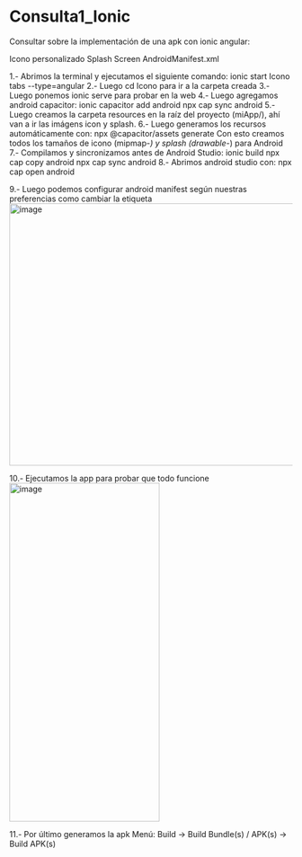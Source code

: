 # Consulta1_Ionic

Consultar sobre la implementación de una apk con ionic angular:

Icono personalizado
Splash Screen
AndroidManifest.xml

1.- Abrimos la terminal y ejecutamos el siguiente comando: ionic start Icono tabs --type=angular
2.- Luego cd Icono para ir a la carpeta creada
3.-Luego ponemos ionic serve para probar en la web
4.- Luego agregamos android capacitor: 
ionic capacitor add android
npx cap sync android
5.- Luego creamos  la carpeta resources en la raíz del proyecto (miApp/), ahí van a ir las imágens icon y splash.
6.- Luego generamos los recursos automáticamente con: npx @capacitor/assets generate
Con esto creamos todos los tamaños de icono (mipmap-*) y splash (drawable-*) para Android
7.- Compilamos y sincronizamos antes de Android Studio:
ionic build
npx cap copy android
npx cap sync android
8.- Abrimos android studio con:
npx cap open android

9.- Luego podemos configurar android manifest según nuestras preferencias como cambiar la etiqueta
<img width="724" height="467" alt="image" src="https://github.com/user-attachments/assets/fd07934a-d4bd-4581-ab5c-cf69c85e94ee" />

10.- Ejecutamos la app para probar que todo funcione
<img width="267" height="603" alt="image" src="https://github.com/user-attachments/assets/37b3bb54-45ed-4b14-847e-b0d0880d6acb" />

11.- Por último generamos la apk
Menú: Build → Build Bundle(s) / APK(s) → Build APK(s)





